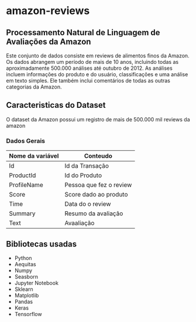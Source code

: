 # amazon-reviews

## Processamento Natural de Linguagem de Avaliações da Amazon
Este conjunto de dados consiste em reviews de alimentos finos da Amazon. Os dados abrangem um período de mais de 10 anos, incluindo todas as aproximadamente 500.000 análises até outubro de 2012. As análises incluem informações do produto e do usuário, classificações e uma análise em texto simples. Ele também inclui comentários de todas as outras categorias da Amazon.

## Caracteristicas do Dataset

O dataset da Amazon possui um registro de mais de 500.000 mil reviews da amazon
### Dados Gerais
| Nome da variável | Conteudo |
| ------ | ------ |
| Id | Id da Transação |
| ProductId | Id do Produto| 
| ProfileName |  Pessoa que fez o review | 
| Score | Score dado ao produto| 
|Time| Data do o review |
|Summary| Resumo da avaliação|
|Text| Avaaliação|

## Bibliotecas usadas


- Python 
- Aequitas 
- Numpy
- Seasborn
- Jupyter Notebook
- Sklearn
- Matplotlib
- Pandas
- Keras
- Tensorflow
